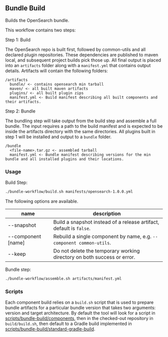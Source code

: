 ## Bundle Build

Builds the OpenSearch bundle.

This workflow contains two steps:

Step 1: Build

The OpenSearch repo is built first, followed by common-utils and all declared plugin repositories. These dependencies are published to maven
 local, and subsequent project builds pick those up. All final output is placed into an `artifacts` folder along with a `manifest.yml` that
  contains output details.
  Artifacts will contain the following folders:
  ```
  /artifacts
    bundle/ <- contains opensearch min tarball 
    maven/ <- all built maven artifacts
    plugins/ <- all built plugin zips
    manifest.yml <- Build manifest describing all built components and their artifacts.
  ```

Step 2: Bundle

The bundling step will take output from the build step and assemble a full bundle. The input requires a path to the build manifest and is
 expected to be inside the artifacts directory with the same directories.
All plugins built in step 1 will be installed and output to a `bundle` folder.
  ```
  /bundle
    <file-name>.tar.gz <- assembled tarball
    manifest.yml <- Bundle manifest describing versions for the min bundle and all installed plugins and their locations.
  ```

### Usage

Build Step:
```bash
./bundle-workflow/build.sh manifests/opensearch-1.0.0.yml
```

The following options are available.

| name               | description                                                             |
|--------------------|-------------------------------------------------------------------------|
| --snapshot         | Build a snapshot instead of a release artifact, default is `false`.     |
| --component [name] | Rebuild a single component by name, e.g. `--component common-utils`.    |
| --keep             | Do not delete the temporary working directory on both success or error. |

Bundle step:
```bash
./bundle-workflow/assemble.sh artifacts/manifest.yml
```
### Scripts

Each component build relies on a `build.sh` script that is used to prepare bundle artifacts for a particular bundle version that takes two arguments: version and target architecture. By default the tool will look for a script in [scripts/bundle-build/components](scripts/bundle-build/components), then in the checked-out repository in `build/build.sh`, then default to a Gradle build implemented in [scripts/bundle-build/standard-gradle-build](scripts/bundle-build/standard-gradle-build).